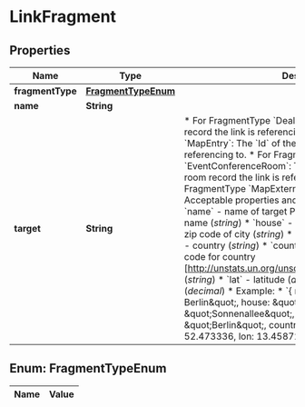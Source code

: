 
# LinkFragment

## Properties
Name | Type | Description | Notes
------------ | ------------- | ------------- | -------------
**fragmentType** | [**FragmentTypeEnum**](#FragmentTypeEnum) |  |  [optional]
**name** | **String** |  |  [optional]
**target** | **String** | * For FragmentType &#x60;DealerDetail&#x60;: The &#x60;Id&#x60; of the dealer record the link is referencing to.  * For FragmentType &#x60;MapEntry&#x60;: The &#x60;Id&#x60; of the map entry record the link is referencing to.  * For FragmentType &#x60;EventConferenceRoom&#x60;: The &#x60;Id&#x60; of the event conference room record the link is referencing to.  * For FragmentType &#x60;MapExternal&#x60;: An stringified json object.    * Acceptable properties and their expected value (type):      * &#x60;name&#x60; - name of target POI (*string*)      * &#x60;street&#x60; - street name (*string*)      * &#x60;house&#x60; - house humber (*string*)      * &#x60;zip&#x60; - zip code of city (*string*)      * &#x60;city&#x60; - city (*string*)      * &#x60;country&#x60; - country (*string*)      * &#x60;country-a3&#x60; - ISO 3166-1 alpha-3 code for country [http://unstats.un.org/unsd/methods/m49/m49alpha.htm] (*string*)      * &#x60;lat&#x60; - latitude (*decimal*)      * &#x60;lon&#x60; - longitude (*decimal*)    * Example:      * &#x60;{ name: \&quot;Estrel Hotel Berlin\&quot;, house: \&quot;225\&quot;, street: \&quot;Sonnenallee\&quot;, zip: \&quot;12057\&quot;, city: \&quot;Berlin\&quot;, country: \&quot;Germany\&quot;, lat: 52.473336, lon: 13.458729 }&#x60; | 


<a name="FragmentTypeEnum"></a>
## Enum: FragmentTypeEnum
Name | Value
---- | -----



